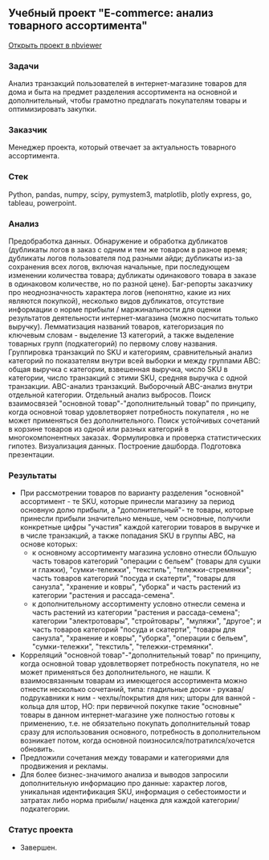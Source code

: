 ## Учебный проект "E-commerce: анализ товарного ассортимента"
[Открыть проект в nbviewer](https://nbviewer.org/github/Emiranunuka/Yandex_Practicum_Data_Analyst_Training_Projects_Rus/blob/main/e-com_rus/avdonina_ecom_rus.ipynb)
### Задачи
Анализ транзакций пользователей в интернет-магазине товаров для дома и быта на предмет разделения ассортимента на основной и дополнительный, чтобы грамотно предлагать покупателям товары и оптимизировать закупки.
### Заказчик
Менеджер проекта, который отвечает за актуальность товарного ассортимента.
### Стек
Python, pandas, numpy, scipy, pymystem3, matplotlib, plotly express, go, tableau, powerpoint.
### Анализ
Предобработка данных. Обнаружение и обработка дубликатов (дубликаты логов в заказ с одним и тем же товаром в разное время; дубликаты логов пользователя под разными айди; дубликаты из-за сохранения всех логов, включая начальные, при последующем изменении количества товара; дубликаты одинакового товара в заказе в одинаковом количестве, но по разной цене). Баг-репорты заказчику про неоднозначность характера логов (непонятно, какие из них являются покупкой), несколько видов дубликатов, отсутствие информации о норме прибыли / маржинальности для оценки результатов деятельности интернет-магазина (можно посчитать только выручку). Лемматизация названий товаров, категоризация по ключевым словам - выделение 13 категорий, а также выделение товарных групп (подкатегорий) по первому слову названия. Группировка транзакций по SKU и категориям, сравнительный анализ категорий по показателям внутри всей выборки и между группами АВС: общая выручка с категории, взвешенная выручка, число SKU в категории, число транзакций с этими SKU, средняя выручка с одной транзакции. ABC-анализ транзакций. Выборочный ABC-анализ внутри отдельной категории. Отдельный анализ выбросов. Поиск взаимосвязей "основной товар"-"дополнительный товар" по принципу, когда основной товар удовлетворяет потребность покупателя , но не может применяться без дополнительного. Поиск устойчивых сочетаний в корзине товаров из одной или разных категорий в многокомпонентных заказах. Формулировка и проверка статистических гипотез. Визуализация данных. Построение дашборда. Подготовка презентации.
### Результаты
- При рассмотрении товаров по варианту разделения "основной" ассортимент - те SKU, которые принесли магазину за период основную долю прибыли, а  "дополнительный"- те товары, которые принесли прибыли значительно меньше, чем основные, получили конкретные цифры "участия" каждой категории товаров в выручке и в числе транзакций, а также попадания SKU в группы АВС, на основе которых:
  - к основному ассортименту магазина условно отнесли бОльшую часть товаров категорий "операции с бельем" (товары для сушки и глажки), "сумки-тележки", "текстиль", "тележки-стремянки"; часть товаров категорий "посуда и скатерти", "товары для санузла", "хранение и ковры", "уборка" и часть растений из категории "растения и рассада-семена".
  - к дополнительному ассортименту условно отнесли семена и часть растений из категории "растения и рассада-семена"; категории "электротовары", "стройтовары", "муляжи", "другое"; и часть товаров категорий "посуда и скатерти", "товары для санузла", "хранение и ковры", "уборка", "операции с бельем", "сумки-тележки", "текстиль", "тележки-стремянки".
- Корреляций "основной товар"-"дополнительный товар" по принципу, когда основной товар удовлетворяет потребность покупателя, но не может применяться без дополнительного, не нашли. К взаимосвязанным товарам из имеющегося ассортимента можно отнести несколько сочетаний, типа: гладильные доски - рукава/подрукавники к ним - чехлы/покрытия для них; шторы для ванной - кольца для штор, НО: при первичной покупке такие "основные" товары в данном интернет-магазине уже полностью готовы к применению, т.е. не обязательно покупать дополнительный товар сразу для использования основного, потребность в дополнительном возникает потом, когда основной поизносился/потратился/хочется обновить.
- Предложили сочетания между товарами и категориями для продвижения и рекламы.
- Для более бизнес-значимого анализа и выводов запросили дополнительную информацию про данные: характер логов, уникальная идентификация SKU, информация о себестоимости и затратах либо норма прибыли/ наценка для каждой категории/подкатегории.
### Статус проекта
+ Завершен.
